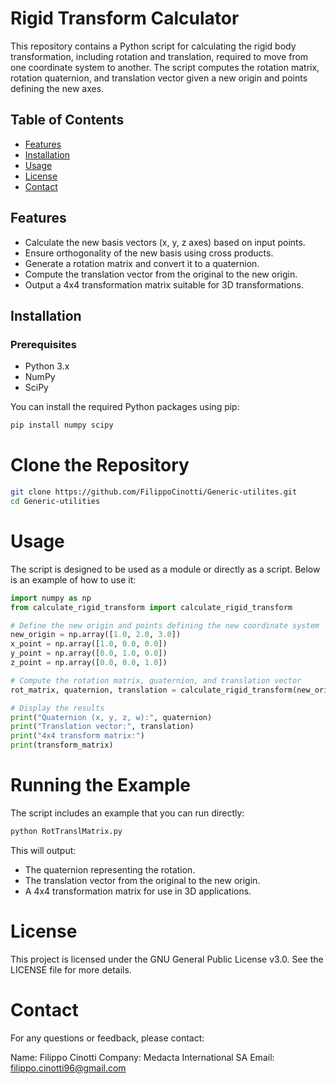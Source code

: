 # Rigid Transform Calculator

This repository contains a Python script for calculating the rigid body transformation, including rotation and translation, required to move from one coordinate system to another. The script computes the rotation matrix, rotation quaternion, and translation vector given a new origin and points defining the new axes.

## Table of Contents

- [Features](#features)
- [Installation](#installation)
- [Usage](#usage)
- [License](#license)
- [Contact](#contact)

## Features

- Calculate the new basis vectors (x, y, z axes) based on input points.
- Ensure orthogonality of the new basis using cross products.
- Generate a rotation matrix and convert it to a quaternion.
- Compute the translation vector from the original to the new origin.
- Output a 4x4 transformation matrix suitable for 3D transformations.

## Installation

### Prerequisites

- Python 3.x
- NumPy
- SciPy

You can install the required Python packages using pip:

```bash
pip install numpy scipy
```

# Clone the Repository
```bash
git clone https://github.com/FilippoCinotti/Generic-utilites.git
cd Generic-utilities
```
# Usage
The script is designed to be used as a module or directly as a script. Below is an example of how to use it:

``` python
import numpy as np
from calculate_rigid_transform import calculate_rigid_transform

# Define the new origin and points defining the new coordinate system
new_origin = np.array([1.0, 2.0, 3.0])
x_point = np.array([1.0, 0.0, 0.0])
y_point = np.array([0.0, 1.0, 0.0])
z_point = np.array([0.0, 0.0, 1.0])

# Compute the rotation matrix, quaternion, and translation vector
rot_matrix, quaternion, translation = calculate_rigid_transform(new_origin, x_point, y_point, z_point)

# Display the results
print("Quaternion (x, y, z, w):", quaternion)
print("Translation vector:", translation)
print("4x4 transform matrix:")
print(transform_matrix)
```

# Running the Example
The script includes an example that you can run directly:

```bash
python RotTranslMatrix.py
```
This will output:
- The quaternion representing the rotation.
- The translation vector from the original to the new origin.
- A 4x4 transformation matrix for use in 3D applications.

# License
This project is licensed under the GNU General Public License v3.0. See the LICENSE file for more details.

# Contact
For any questions or feedback, please contact:

Name: Filippo Cinotti
Company: Medacta International SA
Email: filippo.cinotti96@gmail.com
